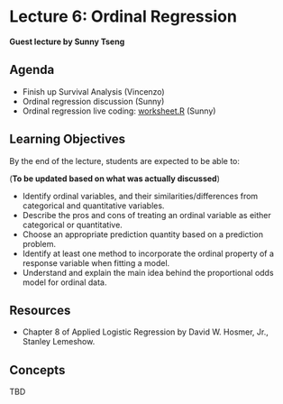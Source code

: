 # Lecture 6: Ordinal Regression

**Guest lecture by Sunny Tseng**

## Agenda

- Finish up Survival Analysis (Vincenzo)
- Ordinal regression discussion (Sunny)
- Ordinal regression live coding: [worksheet.R](https://ubc-mds.github.io/DSCI_562/lec6/worksheet.R) (Sunny)

## Learning Objectives

By the end of the lecture, students are expected to be able to:

(**To be updated based on what was actually discussed**)

- Identify ordinal variables, and their similarities/differences from categorical and quantitative variables.
- Describe the pros and cons of treating an ordinal variable as either categorical or quantitative.
- Choose an appropriate prediction quantity based on a prediction problem.
- Identify at least one method to incorporate the ordinal property of a response variable when fitting a model.
- Understand and explain the main idea behind the proportional odds model for ordinal data.

## Resources

- Chapter 8 of Applied Logistic Regression by David W. Hosmer, Jr., Stanley Lemeshow.

## Concepts

TBD